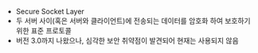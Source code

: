 - Secure Socket Layer
- 두 서버 사이(혹은 서버와 클라이언트)에 전송되는 데이터를 암호화 하여 보호하기 위한 표준 프로토콜
- 버전 3.0까지 나왔으나, 심각한 보안 취약점이 발견되어 현재는 사용되지 않음